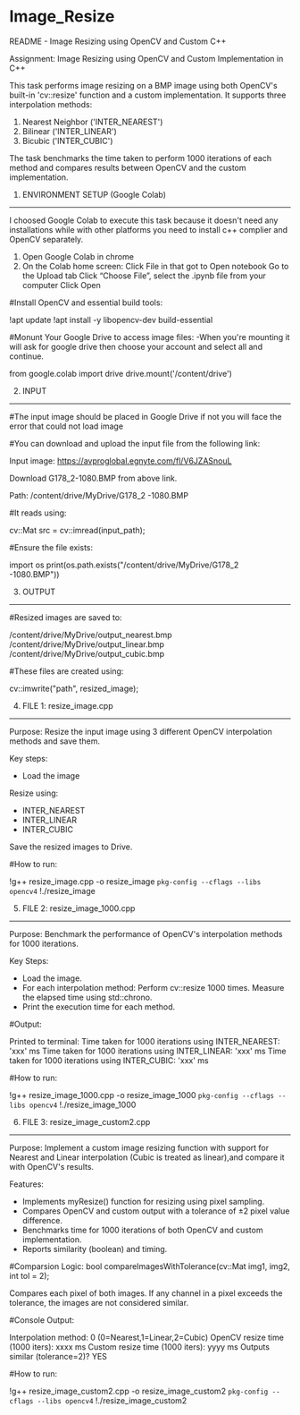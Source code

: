 # Image_Resize

README - Image Resizing using OpenCV and Custom C++


Assignment: Image Resizing using OpenCV and Custom Implementation in C++

This task performs image resizing on a BMP image using both OpenCV's built-in 'cv::resize' function and a custom implementation. It supports three interpolation methods:
1. Nearest Neighbor ('INTER_NEAREST')
2. Bilinear ('INTER_LINEAR')
3. Bicubic ('INTER_CUBIC')

The task benchmarks the time taken to perform 1000 iterations of each method and compares results between OpenCV and the custom implementation.


1. ENVIRONMENT SETUP (Google Colab)
-----------------------------------
I choosed Google Colab to execute this task because it doesn't need any installations while with other platforms you need to install c++ complier and OpenCV separately.
 
1. Open Google Colab in chrome
2. On the Colab home screen:
Click File in that got to Open notebook
Go to the Upload tab
Click “Choose File”, select the .ipynb file from your computer
Click Open

#Install OpenCV and essential build tools:

!apt update
!apt install -y libopencv-dev build-essential

#Monunt Your Google Drive to access image files:
-When you're mounting it will ask for google drive then choose your account and select all and continue.

from google.colab import drive
drive.mount('/content/drive')


2. INPUT
--------
#The input image should be placed in Google Drive if not you will face the error that could not load image

#You can download and upload the input file from the following link:

Input image:
https://avproglobal.egnyte.com/fl/V6JZASnouL

Download G178_2-1080.BMP from above link.


Path: /content/drive/MyDrive/G178_2 -1080.BMP

#It reads using:

cv::Mat src = cv::imread(input_path);

#Ensure the file exists:

import os
print(os.path.exists("/content/drive/MyDrive/G178_2 -1080.BMP"))


3. OUTPUT
---------
#Resized images are saved to:

/content/drive/MyDrive/output_nearest.bmp
/content/drive/MyDrive/output_linear.bmp
/content/drive/MyDrive/output_cubic.bmp

#These files are created using:

cv::imwrite("path", resized_image);


4. FILE 1: resize_image.cpp
---------------------------
Purpose: Resize the input image using 3 different OpenCV interpolation methods and save them.

Key steps:
- Load the image

Resize using:
- INTER_NEAREST
- INTER_LINEAR
- INTER_CUBIC

Save the resized images to Drive.

#How to run:

!g++ resize_image.cpp -o resize_image `pkg-config --cflags --libs opencv4`
!./resize_image


5. FILE 2: resize_image_1000.cpp
--------------------------------
Purpose: Benchmark the performance of OpenCV's interpolation methods for 1000 iterations.

Key Steps:
- Load the image.
- For each interpolation method:
    Perform cv::resize 1000 times.
    Measure the elapsed time using std::chrono.
- Print the execution time for each method.

#Output:

Printed to terminal:
Time taken for 1000 iterations using INTER_NEAREST: 'xxx' ms
Time taken for 1000 iterations using INTER_LINEAR: 'xxx' ms
Time taken for 1000 iterations using INTER_CUBIC: 'xxx' ms

#How to run:

!g++ resize_image_1000.cpp -o resize_image_1000 `pkg-config --cflags --libs opencv4`
!./resize_image_1000


6. FILE 3: resize_image_custom2.cpp
-----------------------------------
Purpose: Implement a custom image resizing function with support for Nearest and Linear interpolation (Cubic is treated as linear),and compare it with OpenCV's results.

Features:
- Implements myResize() function for resizing using pixel sampling.
- Compares OpenCV and custom output with a tolerance of ±2 pixel value difference.
- Benchmarks time for 1000 iterations of both OpenCV and custom implementation.
- Reports similarity (boolean) and timing.

#Comparsion Logic:
bool compareImagesWithTolerance(cv::Mat img1, img2, int tol = 2);

Compares each pixel of both images. If any channel in a pixel exceeds the tolerance, the images are not considered similar.

#Console Output:

Interpolation method: 0 (0=Nearest,1=Linear,2=Cubic)
OpenCV resize time (1000 iters): xxxx ms
Custom resize time (1000 iters): yyyy ms
Outputs similar (tolerance=2)? YES

#How to run:

!g++ resize_image_custom2.cpp -o resize_image_custom2 `pkg-config --cflags --libs opencv4`
!./resize_image_custom2
